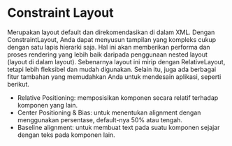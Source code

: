 # Constraint Layout
Merupakan layout default dan direkomendasikan di dalam XML. Dengan ConstraintLayout, Anda dapat menyusun tampilan yang kompleks cukup dengan satu lapis hierarki saja. 
Hal ini akan memberikan performa dan proses rendering yang lebih baik daripada penggunaan nested layout (layout di dalam layout). 
Sebenarnya layout ini mirip dengan RelativeLayout, tetapi lebih fleksibel dan mudah digunakan. Selain itu, juga ada berbagai fitur tambahan yang memudahkan Anda untuk mendesain aplikasi, seperti berikut.

- Relative Positioning: memposisikan komponen secara relatif terhadap komponen yang lain.
- Center Positioning & Bias: untuk menentukan alignment dengan menggunakan persentase, default-nya 50% atau tengah.
- Baseline alignment: untuk membuat text pada suatu komponen sejajar dengan teks pada komponen lain.
